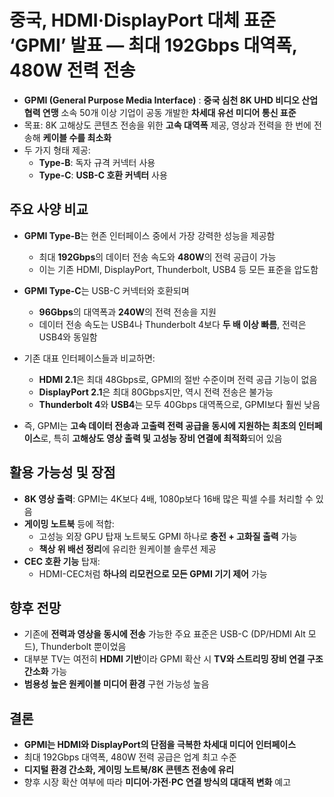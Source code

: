 # 중국, HDMI·DisplayPort 대체 표준 ‘GPMI’ 발표 — 최대 192Gbps 대역폭, 480W 전력 전송


* **GPMI (General Purpose Media Interface)** : **중국 심천 8K UHD 비디오 산업 협력 연맹** 소속 50개 이상 기업이 공동 개발한 **차세대 유선 미디어 통신 표준**
* 목표: 8K 고해상도 콘텐츠 전송을 위한 **고속 대역폭** 제공, 영상과 전력을 한 번에 전송해 **케이블 수를 최소화**
* 두 가지 형태 제공:
  + **Type-B**: 독자 규격 커넥터 사용
  + **Type-C**: **USB-C 호환 커넥터** 사용

주요 사양 비교
--------

* **GPMI Type-B**는 현존 인터페이스 중에서 가장 강력한 성능을 제공함
  + 최대 **192Gbps**의 데이터 전송 속도와 **480W**의 전력 공급이 가능
  + 이는 기존 HDMI, DisplayPort, Thunderbolt, USB4 등 모든 표준을 압도함
* **GPMI Type-C**는 USB-C 커넥터와 호환되며
  + **96Gbps**의 대역폭과 **240W**의 전력 전송을 지원
  + 데이터 전송 속도는 USB4나 Thunderbolt 4보다 **두 배 이상 빠름**, 전력은 USB4와 동일함
* 기존 대표 인터페이스들과 비교하면:
  + **HDMI 2.1**은 최대 48Gbps로, GPMI의 절반 수준이며 전력 공급 기능이 없음
  + **DisplayPort 2.1**은 최대 80Gbps지만, 역시 전력 전송은 불가능
  + **Thunderbolt 4**와 **USB4**는 모두 40Gbps 대역폭으로, GPMI보다 훨씬 낮음

* 즉, GPMI는 **고속 데이터 전송과 고출력 전력 공급을 동시에 지원하는 최초의 인터페이스**로, 특히 **고해상도 영상 출력 및 고성능 장비 연결에 최적화**되어 있음

활용 가능성 및 장점
-----------

* **8K 영상 출력**: GPMI는 4K보다 4배, 1080p보다 16배 많은 픽셀 수를 처리할 수 있음
* **게이밍 노트북** 등에 적합:
  + 고성능 외장 GPU 탑재 노트북도 GPMI 하나로 **충전 + 고화질 출력** 가능
  + **책상 위 배선 정리**에 유리한 원케이블 솔루션 제공
* **CEC 호환 기능** 탑재:
  + HDMI-CEC처럼 **하나의 리모컨으로 모든 GPMI 기기 제어** 가능

향후 전망
-----

* 기존에 **전력과 영상을 동시에 전송** 가능한 주요 표준은 USB-C (DP/HDMI Alt 모드), Thunderbolt 뿐이었음
* 대부분 TV는 여전히 **HDMI 기반**이라 GPMI 확산 시 **TV와 스트리밍 장비 연결 구조 간소화** 가능
* **범용성 높은 원케이블 미디어 환경** 구현 가능성 높음

결론
--

* **GPMI는 HDMI와 DisplayPort의 단점을 극복한 차세대 미디어 인터페이스**
* 최대 192Gbps 대역폭, 480W 전력 공급은 업계 최고 수준
* **디지털 환경 간소화, 게이밍 노트북/8K 콘텐츠 전송에 유리**
* 향후 시장 확산 여부에 따라 **미디어·가전·PC 연결 방식의 대대적 변화** 예고
